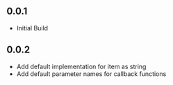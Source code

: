 ## 0.0.1

* Initial Build

## 0.0.2

* Add default implementation for item as string
* Add default parameter names for callback functions